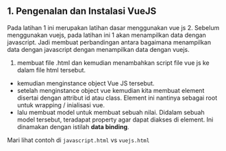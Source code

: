 ## 1. Pengenalan dan Instalasi VueJS

Pada latihan 1 ini merupakan latihan dasar menggunakan vue js 2. Sebelum menggunakan vuejs, pada latihan ini 1 akan menampilkan data dengan javascript. Jadi membuat perbandingan antara bagaimana menampilkan data dengan javascript dengan menampilkan data dengan vuejs. 
1. membuat file .html dan kemudian menambahkan script file vue js ke dalam file html tersebut.
* kemudian menginstance object Vue JS tersebut.
* setelah menginstance object vue kemudian kita membuat element disertai dengan attribut id atau class. Element ini nantinya sebagai root untuk wrapping / inialisasi vue.
* lalu membuat model untuk membuat sebuah nilai. Didalam sebuah model tersebut, teradapat property agar dapat diakses di element. Ini dinamakan dengan istilah **data binding**.

Mari lihat contoh di `javascript.html` vs `vuejs.html`